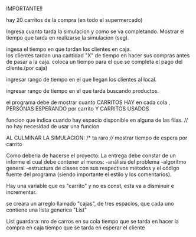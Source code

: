 IMPORTANTE!!

hay 20 carritos de la compra (en todo el supermercado)

Ingresa cuanto tarda la simulacion y como se va completando.
	Mostrar el tiempo que tarda en realizarse la simulacion (seg).

ingesa el tiempo en que tardan los clientes en caja.  
	los clientes tardan una cantidad "X" de tiempo en hacer sus compras antes de pasar a la caja.
		coloca un tiempo para el que se completa el pago del cliente.(por caja)

ingresar rango de tiempo en el que llegan los clientes al local.

ingresar rango de tiempo en el que tarda buscando productos. 

el programa debe de mostrar cuanto CARRITOS HAY en cada cola , PERSONAS ESPERANDO por carrito Y CARRITOS USADOS

funcion que indica cuando hay espacio disponible en alguna de las filas. // no hay necesidad de usar una funcion

AL CULMINAR LA SIMULACION: 
		<!-- mostrar longitud maxima de las colas y promedio -->
		<!-- mostrar tiempo de espera promedio por caja Y global  -->
		/* ta raro *//* mostrar tiempo de espera por carrito 
		<!-- mostrar nro de clientes atendidos por caja Y global -->
		<!-- mostrar tiempo promedio y  maximo de los clientes en el super -->
		<!-- mostrar que se acabo la simlacion!! -->  


Como deberia de hacerse el proyecto:
La entrega debe constar de un informe el cual debe contener al menos: 
-análisis del problema 
-algoritmo general 
-estructura de clases con sus respectivos métodos y el código fuente del programa 
(siendo importante el estilo y los comentarios).

Hay una variable que es "carrito" y no es const, esta va a disminuir e incrementar.

se creara un arreglo llamado "cajas", de tres espacios, que cada uno contiene una lista generica "List" 

List guardara: 
	nro de carros en su cola
	tiempo que se tarda en hacer la compra en caja
	tiempo que se tarda en esperar el cliente 
	 
